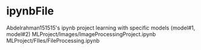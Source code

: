 # ipynbFile
Abdelrahman151515's ipynb project learning with specific models (model#1, model#2)
MLProject/Images/ImageProcessingProject.ipynb
MLProject/FIles/FileProcessing.ipynb